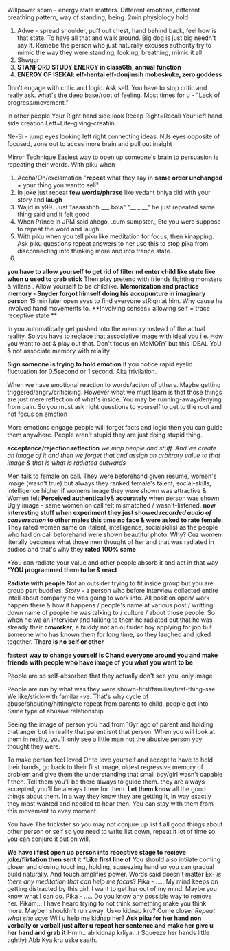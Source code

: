 

Willpower scam - energy state matters.
Different emotions, different breathing pattern, way of standing, being.
2min physiology hold
1) Adwe - spread shoulder, puff out chest, hand behind back, feel how is that state. To have all that and walk around. Big dog is just big needn't say it. Remebe the person who just naturally excuses authority try to mimic the way they were standing, looking, breathing, mimic it all
2)  Shwggr
3) **STANFORD STUDY ENERGY in class6th, annual function**
4) **ENERGY OF ISEKAI: elf-hentai elf-doujinsih mobeskuke, zero goddess**


Don't engage with critic and logic.
Ask self. You have to stop critic and really ask. what's the deep base/root of feeling.
Most times for u - "Lack of progress/movement."

In other people
Your Right hand side look Recap
Right=Recall
Your left hand side creation
Left=Life-giving-creatiin


Ne-Si - jump eyes looking left right connecting ideas.
NJs eyes opposite of focused, zone out to acces more brain and pull out inaight

Mirror Technique
Easiest way to open up someone's brain to persuasion is repeating their words. With piku when 
1. Accha/Oh/exclamation "**repeat** what they say in **same order unchanged** + your thing you wantto sell"
2. In joke just repeat **few words/phrase** like vedant bhiya did with your story and **laugh** 
3. Wajid in y99. Just "aaaashhh ___ bola" "__ _ __" he just repeated same thing said and it felt good
4.  When Prince in JPM said ahego, .cum sumpster., Etc you were suppose to repeat the word and laugh.
5. With piku when you tell piku like meditation for focus, then kinapping. Ask piku questions repeat answers to her use this to stop pika from disconnecting into thinking more and into trance state.
6. 

**you have to allow yourself to get rid of filter nd enter child like state like when u used to grab stick**
Then play pretend with friends fighting monsters & villans .
Allow yourself to be childlike.
**Memorization and practice memory - Snyder forgot himself doing his accupunture in imaginary person** 15 min later open eyes to find everyone stRign at him.
Why cause he involved hand movements to.
**Involving senses+ allowing self = trace receptive state **

In  you automatically get pushed into the memory instead of the actual reality.
So you have to replace that associative image with ideal you i e. How you want to act & play out that.
Don't focus on MeMORY but this IDEAL YoU & not associate memory with relality

**Sign someone is trying to hold emotion**
If you notice rapid eyelid fluctuation for 0.5second or 1 second. Aka frivilation.


When we have emotional reaction to words/action of others. Maybe getting triggered/angry/criticising.
However what we must learn is that those things are just mere reflection of what's inside. 
You may be running-away/denying from pain. So you must ask right questions to yourself to get to the root and not focus on emotion

More emotions engage people will forget facts and logic then you can guide them anywhere. 
People aren't stupid they are just doing stupid thing.




**acceptance/rejection reflection**
*we map people and stuff. And we create an image of it and then we forget that and assign an arbitrary value to that image & that is what is radiated outwards*

Men talk to female on call.
They were beforehand given resume, women's image (wasn't true) but always they ranked female's talent, social-skills, intelligence higher if womens image they were shown was attractive &
Women felt **Perceived authentically**& **accurately** 
when person was shown Ugly image -  same women on call felt mismatched / wasn't-listened.
**now interesting stuff when experiment they just showed *recorded audio of conversation* to other males this time no face & were asked to rate female.**
They rated women same on (talent, intelligence, socialskills) as the people who had on call beforehand were shown beautiful photo.
Why? Cuz women literally becomes what those men thought of her and that was radiated in audios and that's why they **rated 100% same**

*You can radiate your value and other people absorb it and act in that way ***YOU programmed them to be & react**

**Radiate with people** 
Not an outsider trying to fit inside group but you are group part buddies.
*Story* - a person who before interview collected entire intell about company he was going to work into. All position open/ work happen there & how it happens / people's name at various post / writting down name of people he was talking to / culture / about those people.
So when he wa an interview and talking to them he radiated out that he was already their **coworker**, a buddy not an outsider boy applying for job but someone who has known them for long time, so they laughed and joked together.
**There is no self or other**

**fastest way to change yourself is Chand everyone around you and make friends with people who have image of you what you want to be**

People are so self-absorbed that they actually don't see you, only image

People are run by what was they were shown-first/familiar/first-thing-sse. We like/stick-with familar -ve. That's why cycle of abuse/shouting/hitting/etc repeat from parents to child.
people get into Same type of abusive relationship.

Seeing the image of person you had from 10yr ago of parent and holding that anger but in reality that parent isnt that person.
When you will look at them in reality, you'll only see a little man not the abusive person yoy thought they were.

To make person feel loved
Or to love yourself and accept
to have to hold their hands, go back to their first image, oldest regressive memory of problem and give them the understanding that small boy/girl wasn't capable f then. Tell them you'll be there always to guide them. they are always accepted, you'll be always there for them. 
**Let them know** all the good things about them.
In a way they know they are getting it, in way exactly they most wanted and needed to hear then. You can stay with them from this movement to evey moment.


You have The trickster so you may not conjure up list f all good things about other person or self so you need to write list down, repeat it lot of time so you can conjure it out on will.





**We have i first open up person into receptive stage to recieve joke/flirtation then sent it**
***Like first line of**
You should also intiiate coming closer and closing touching, holding, squeezing hand so you can gradual build naturally. And touch amplifies power.
Words said doesn't matter 
Ex- *is there any meditation that can help me focus*?
Pika - .....
My mind keeps on getting distracted by this girl. I want to get her out of my mind. Maybe you know what I can do.
Pika - .....
Do you know any possible way to remove her. 
Pikam...
I have heard trying to not think something make you think more. Maybe I shouldn't run away. 
Usko kidnap kru?
Come closer
*Repeat what she says*
Will u help me kidnap her?
**Ask piku for her hand non verbally or verball just after u repeat her sentence and make her give u her hand and grab it**
Hmm.. ab kidnap krliya...( Squeeze her hands little tightly)
Abb Kya kru uske saath.
